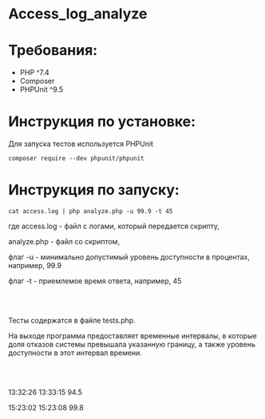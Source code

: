 # Access_log_analyze

<h1>Требования:</h1>

<ul>
<li>PHP ^7.4</li>
<li>Composer</li>
<li>PHPUnit ^9.5 </li>
</ul>

<h1>Инструкция по установке:</h1>

Для запуска тестов используется PHPUnit

`composer require --dev phpunit/phpunit`

<h1>Инструкция по запуску:</h2>

`cat access.log | php analyze.php -u 99.9 -t 45`

<p>где access.log - файл с логами, который передается скрипту,</p> 
<p>analyze.php - файл со скриптом,</p> 
<p>флаг -u - минимально допустимый уровень доступности в процентах, например, 99.9</p> 
<p>флаг -t - приемлемое время ответа, например, 45</p>
<br></br>
<p>Тесты содержатся в файле tests.php.</p>
<p> На выходе программа предоставляет временные интервалы, в которые доля отказов системы превышала указанную границу, а также уровень доступности в этот интервал времени. </p>
<br></br>
<p>13:32:26    13:33:15    94.5</p>
<p>15:23:02    15:23:08    99.8</p>




